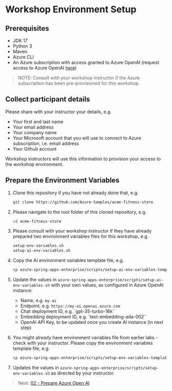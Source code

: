 # Workshop Environment Setup

## Prerequisites
- JDK 17
- Python 3
- Maven
- Azure CLI
- An Azure subscription with access granted to Azure OpenAI (request access to Azure OpenAI [here](https://customervoice.microsoft.com/Pages/ResponsePage.aspx?id=v4j5cvGGr0GRqy180BHbR7en2Ais5pxKtso_Pz4b1_xUOFA5Qk1UWDRBMjg0WFhPMkIzTzhKQ1dWNyQlQCN0PWcu))

> NOTE: Consult with your workshop instructor if the Azure subscription has been pre-provisioned for this workshop.

## Collect participant details

Please share with your instructor your details, e.g.
* Your first and last name
* Your email address
* Your company name
* Your Microsoft account that you will use to connect to Azure subscription, i.e. email address
* Your Github account

Workshop instructors will use this information to provision your access to the workshop environment.

## Prepare the Environment Variables

1. Clone this repository if you have not already done that, e.g.

   ```bash
   git clone https://github.com/Azure-Samples/acme-fitness-store
   ```

1. Please navigate to the root folder of this cloned repository, e.g.

   ```bash
   cd acme-fitness-store
   ```

1. Please consult with your workshop instructor if they have already prepared two environment
   variables files for this workshop, e.g.

   ```bash
   setup-env-variables.sh
   setup-ai-env-variables.sh
   ```

1. Copy the AI environment variables template file, e.g. 

   ```bash
   cp azure-spring-apps-enterprise/scripts/setup-ai-env-variables-template.sh azure-spring-apps-enterprise/scripts/setup-ai-env-variables.sh
   ```

1. Update the values in `azure-spring-apps-enterprise/scripts/setup-ai-env-variables.sh` with your own values, as configured in Azure OpenAI instance:
   - Name, e.g. `my-ai`
   - Endpoint, e.g. `https://my-ai.openai.azure.com`
   - Chat deployment ID, e.g. `gpt-35-turbo-16k``
   - Embedding deployment ID, e.g. `text-embedding-ada-002``
   - OpenAI API Key, to be updated once you create AI instance (in next step)


1. You might already have environment variables file from earlier labs - check with your instructor.
   Please copy the environment variables template file, e.g.
   ```bash
   cp azure-spring-apps-enterprise/scripts/setup-env-variables-template.sh azure-spring-apps-enterprise/scripts/setup-env-variables.sh
   ```

1. Updates the values in `azure-spring-apps-enterprise/scripts/setup-env-variables.sh` as directed by your instructor.

> Next: [02 - Prepare Azure Open AI](../02-prepare-azure-openai/README.md)
